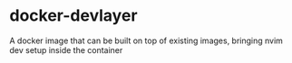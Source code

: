# docker-devlayer
A docker image that can be built on top of existing images, bringing nvim dev setup inside the container
